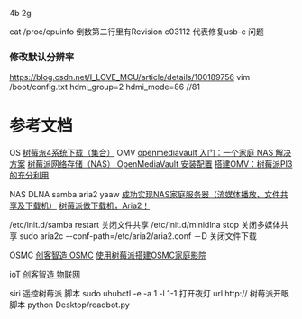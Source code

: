 
4b 2g

cat /proc/cpuinfo
倒数第二行里有Revision c03112 代表修复usb-c 问题
### 修改默认分辨率
https://blog.csdn.net/I_LOVE_MCU/article/details/100189756
vim /boot/config.txt
hdmi_group=2
hdmi_mode=86  //81
# 参考文档
OS
[树莓派4系统下载（集合）](https://www.quarkbook.com/?p=657)
OMV
[openmediavault 入门：一个家庭 NAS 解决方案](https://linux.cn/article-10071-1.html?pr)
[树莓派网络存储（NAS） OpenMediaVault 安装配置](https://shumeipai.nxez.com/2018/01/10/raspberry-pi-nas-openmediavault-installation.html)
[搭建OMV：树莓派PI3的充分利用](https://post.smzdm.com/p/552274/)

NAS
DLNA samba aria2 yaaw
[成功实现NAS家庭服务器（流媒体播放、文件共享及下载机）](https://www.cnblogs.com/xiaowuyi/p/4051238.html)
[树莓派做下载机，Aria2！](https://shumeipai.nxez.com/2014/07/01/raspberry-pi-do-download-machine-aria2.html)

/etc/init.d/samba restart 关闭文件共享
/etc/init.d/minidlna stop 关闭多媒体共享
sudo aria2c --conf-path=/etc/aria2/aria2.conf －D 关闭文件下载


OSMC
[创客智造 OSMC](https://www.ncnynl.com/archives/201607/230.html)
[使用树莓派搭建OSMC家庭影院](https://www.jianshu.com/p/bd99cf52ee0d)

ioT
[创客智造 物联网](https://www.ncnynl.com/category/rpi-iot/)
[](https://me.csdn.net/qq_44752226)

siri 遥控树莓派
脚本 sudo uhubctl -e -a 1 -l 1-1 打开夜灯
url http://  树莓派开眼 
脚本 python Desktop/readbot.py
[](https://www.bilibili.com/video/BV1x5411s7gE?t=185)


